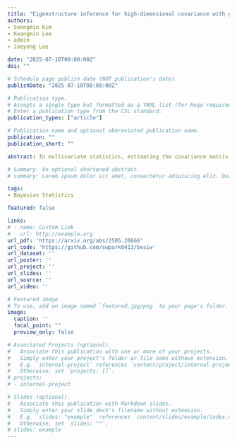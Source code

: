 ```yaml
---
title: "Eigenstructure inference for high-dimensional covariance with generalized shrinkage inverse-Wishart prior"
authors:
- Seongmin Kim
- Kwangmin Lee
- admin
- Jaeyong Lee

date: "2025-07-10T00:00:00Z"
doi: ""

# Schedule page publish date (NOT publication's date).
publishDate: "2025-07-10T00:00:00Z"

# Publication type.
# Accepts a single type but formatted as a YAML list (for Hugo requirements).
# Enter a publication type from the CSL standard.
publication_types: ["article"]

# Publication name and optional abbreviated publication name.
publication: ""
publication_short: ""

abstract: In multivariate statistics, estimating the covariance matrix is essential for understanding the interdependence among variables. In high-dimensional settings, where the number of covariates increases with the sample size, it is well known that the eigenstructure of the sample covariance matrix is inconsistent. The inverse-Wishart prior, a standard choice for covariance estimation in Bayesian inference, also suffers from posterior inconsistency. To address the issue of eigenvalue dispersion in high-dimensional settings, the shrinkage inverse-Wishart (SIW) prior has recently been proposed. Despite its conceptual appeal and empirical success, the asymptotic justification for the SIW prior has remained limited. In this paper, we propose a generalized shrinkage inverse-Wishart (gSIW) prior for high-dimensional covariance modeling. By extending the SIW framework, the gSIW prior accommodates a broader class of prior distributions and facilitates the derivation of theoretical properties under specific parameter choices. In particular, under the spiked covariance assumption, we establish the asymptotic behavior of the posterior distribution for both eigenvalues and eigenvectors by directly evaluating the posterior expectations for two sets of parameter choices. This direct evaluation provides insights into the large-sample behavior of the posterior that cannot be obtained through general posterior asymptotic theorems. Finally, simulation studies illustrate that the proposed prior provides accurate estimation of the eigenstructure, particularly for spiked eigenvalues, achieving narrower credible intervals and higher coverage probabilities compared to existing methods. For spiked eigenvectors, the performance is generally comparable to that of competing approaches, including the sample covariance

# Summary. An optional shortened abstract.
# summary: Lorem ipsum dolor sit amet, consectetur adipiscing elit. Duis posuere tellus ac convallis placerat. Proin tincidunt magna sed ex sollicitudin condimentum.

tags:
- Bayesian Statistics

featured: false

links:
# - name: Custom Link
#   url: http://example.org
url_pdf: 'https://arxiv.org/abs/2505.20668'
url_code: 'https://github.com/swpark0413/besiw'
url_dataset: ''
url_poster: ''
url_project: ''
url_slides: ''
url_source: ''
url_video: ''

# Featured image
# To use, add an image named `featured.jpg/png` to your page's folder. 
image:
  caption: ''
  focal_point: ""
  preview_only: false

# Associated Projects (optional).
#   Associate this publication with one or more of your projects.
#   Simply enter your project's folder or file name without extension.
#   E.g. `internal-project` references `content/project/internal-project/index.md`.
#   Otherwise, set `projects: []`.
# projects:
# - internal-project

# Slides (optional).
#   Associate this publication with Markdown slides.
#   Simply enter your slide deck's filename without extension.
#   E.g. `slides: "example"` references `content/slides/example/index.md`.
#   Otherwise, set `slides: ""`.
# slides: example
---
```


<!-- # This work is driven by the results in my [previous paper](/publication/conference-paper/) on LLMs. -->

<!-- # {{% callout note %}}
# Create your slides in Markdown - click the *Slides* button to check out the example.
# {{% /callout %}} -->

<!-- Add the publication's **full text** or **supplementary notes** here. You can use rich formatting such as including [code, math, and images](https://docs.hugoblox.com/content/writing-markdown-latex/). -->
